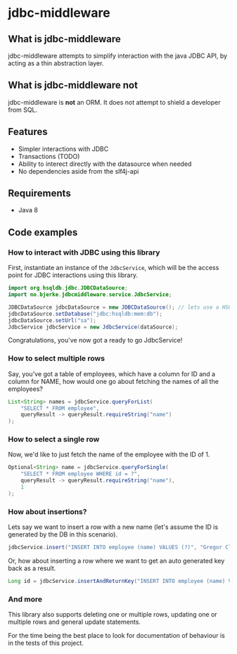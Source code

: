 # jdbc-middleware

## What is jdbc-middleware
jdbc-middleware attempts to simplify interaction with the java JDBC API, by acting as a thin abstraction layer.

## What is jdbc-middleware **not**
jdbc-middleware is **not** an ORM. It does not attempt to shield a developer from SQL.

## Features
* Simpler interactions with JDBC
* Transactions (TODO)
* Ability to interect directly with the datasource when needed
* No dependencies aside from the slf4j-api

## Requirements
* Java 8

## Code examples

### How to interact with JDBC using this library
First, instantiate an instance of the ```JdbcService```, which will be the access point for JDBC interactions using this library.

```java
import org.hsqldb.jdbc.JDBCDataSource;
import no.bjerke.jdbcmiddleware.service.JdbcService;

JDBCDataSource jdbcDataSource = new JDBCDataSource(); // lets use a HSQL datasource for this example
jdbcDataSource.setDatabase("jdbc:hsqldb:mem:db");
jdbcDataSource.setUrl("sa");
JdbcService jdbcService = new JdbcService(dataSource);
```
Congratulations, you've now got a ready to go JdbcService!

### How to select multiple rows

Say, you've got a table of employees, which have a column for ID and a column for NAME, how would one go about fetching the names of all the employees?

```java
List<String> names = jdbcService.queryForList(
    "SELECT * FROM employee",
    queryResult -> queryResult.requireString("name")
);
```
### How to select a single row

Now, we'd like to just fetch the name of the employee with the ID of 1.

```java
Optional<String> name = jdbcService.queryForSingle(
    "SELECT * FROM employee WHERE id = ?",
    queryResult -> queryResult.requireString("name"),
    1
);
```

### How about insertions?

Lets say we want to insert a row with a new name (let's assume the ID is generated by the DB in this scenario).

```java
jdbcService.insert("INSERT INTO employee (name) VALUES (?)", "Gregor Clegane");
```

Or, how about inserting a row where we want to get an auto generated key back as a result.

```java
Long id = jdbcService.insertAndReturnKey("INSERT INTO employee (name) VALUES (?)", "Jon Snow");
```

### And more

This library also supports deleting one or multiple rows, updating one or multiple rows and general update statements.

For the time being the best place to look for documentation of behaviour is in the tests of this project.
